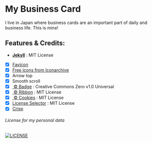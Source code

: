 # My Business Card
I live in Japan where business cards are an important part of daily and business life.
This is mine!


## Features & Credits:
 - [**Jekyll**](http://jekyllrb.com) : MIT License
 - [X] [Favicon](https://realfavicongenerator.net)
 - [x] [Free icons from Iconarchive](http://www.iconarchive.com)
 - [x] Arrow top
 - [x] Smooth scroll
  - [x] [ © Badge](https://shields.io/) : Creative Commons Zero v1.0 Universal
  - [x] [ © Ribbon](https://github.com/simonwhitaker/github-fork-ribbon-css) : MIT License
  - [x] [ © Cookies](https://jekyllcodex.org) : MIT License
  - [x] [License Selector](https://ufal.github.io/public-license-selector/) : MIT License
  - [x] [Crisp](app.crisp.chat)

###### License for my personal data
[![LICENSE](https://img.shields.io/badge/license-CC--BY--NC--ND%204.0-orange)](https://creativecommons.org/licenses/by-nc-nd/4.0/)
